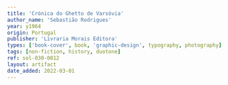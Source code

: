 ```yaml
---
title: 'Crónica do Ghetto de Varsóvia'
author_name: 'Sebastião Rodrigues'
year: y1964
origin: Portugal
publisher: 'Livraria Morais Editora'
types: ['book-cover', book, 'graphic-design', typography, photography]
tags: [non-fiction, history, duotone]
ref: sol-030-0012
layout: artifact
date_added: 2022-03-01
---
```

